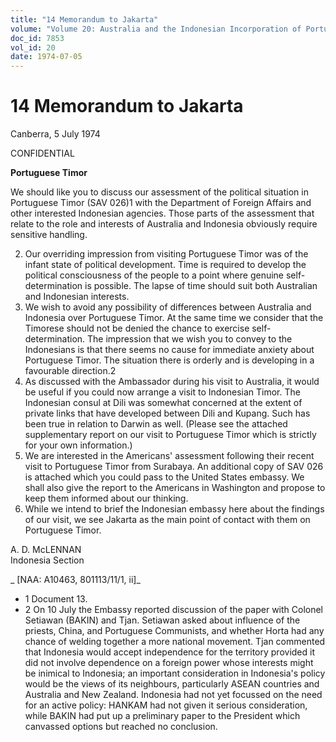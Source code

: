 ```yaml
---
title: "14 Memorandum to Jakarta"
volume: "Volume 20: Australia and the Indonesian Incorporation of Portuguese Timor, 1974-1976"
doc_id: 7853
vol_id: 20
date: 1974-07-05
---
```


# 14 Memorandum to Jakarta

Canberra, 5 July 1974

CONFIDENTIAL

**Portuguese Timor**

We should like you to discuss our assessment of the political situation in Portuguese Timor (SAV 026)1 with the Department of Foreign Affairs and other interested Indonesian agencies. Those parts of the assessment that relate to the role and interests of Australia and Indonesia obviously require sensitive handling.

  2. Our overriding impression from visiting Portuguese Timor was of the infant state of political development. Time is required to develop the political consciousness of the people to a point where genuine self-determination is possible. The lapse of time should suit both Australian and Indonesian interests.
  3. We wish to avoid any possibility of differences between Australia and Indonesia over Portuguese Timor. At the same time we consider that the Timorese should not be denied the chance to exercise self-determination. The impression that we wish you to convey to the Indonesians is that there seems no cause for immediate anxiety about Portuguese Timor. The situation there is orderly and is developing in a favourable direction.2
  4. As discussed with the Ambassador during his visit to Australia, it would be useful if you could now arrange a visit to Indonesian Timor. The Indonesian consul at Dili was somewhat concerned at the extent of private links that have developed between Dili and Kupang. Such has been true in relation to Darwin as well. (Please see the attached supplementary report on our visit to Portuguese Timor which is strictly for your own information.)
  5. We are interested in the Americans' assessment following their recent visit to Portuguese Timor from Surabaya. An additional copy of SAV 026 is attached which you could pass to the United States embassy. We shall also give the report to the Americans in Washington and propose to keep them informed about our thinking.
  6. While we intend to brief the Indonesian embassy here about the findings of our visit, we see Jakarta as the main point of contact with them on Portuguese Timor.



A. D. McLENNAN  
Indonesia Section

_ [NAA: A10463, 801113/11/1, ii]_

  * 1 Document 13.
  * 2 On 10 July the Embassy reported discussion of the paper with Colonel Setiawan (BAKIN) and Tjan. Setiawan asked about influence of the priests, China, and Portuguese Communists, and whether Horta had any chance of welding together a more national movement. Tjan commented that Indonesia would accept independence for the territory provided it did not involve dependence on a foreign power whose interests might be inimical to Indonesia; an important consideration in Indonesia's policy would be the views of its neighbours, particularly ASEAN countries and Australia and New Zealand. Indonesia had not yet focussed on the need for an active policy: HANKAM had not given it serious consideration, while BAKIN had put up a preliminary paper to the President which canvassed options but reached no conclusion.


